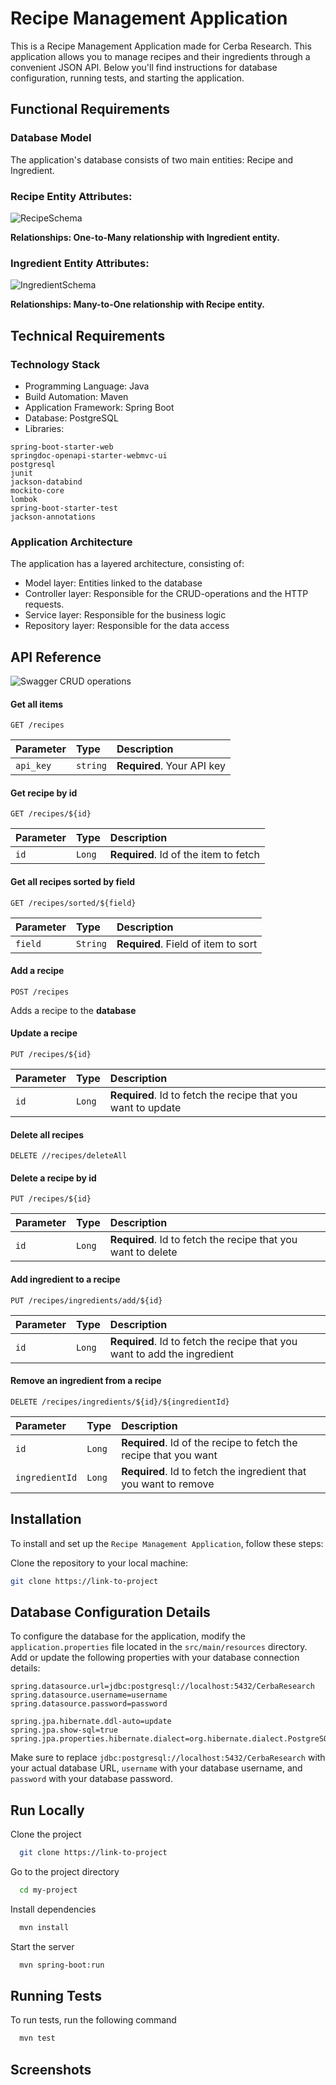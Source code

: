 
# Recipe Management Application

This is a Recipe Management Application made for Cerba Research. This application allows you to manage recipes and their ingredients through a convenient JSON API. Below you'll find instructions for database configuration, running tests, and starting the application.

## Functional Requirements
### Database Model
The application's database consists of two main entities: Recipe and Ingredient.

### Recipe Entity Attributes:

![RecipeSchema](https://github.com/SoufianeBayoud/RecipeManagementApplication/assets/101556223/551a744a-a251-48d8-9e48-18b3c4952bff)

**Relationships:
One-to-Many relationship with Ingredient entity.**


### Ingredient Entity Attributes:

![IngredientSchema](https://github.com/SoufianeBayoud/RecipeManagementApplication/assets/101556223/77cc4c1f-958a-4754-a86c-4cf53251f473)

**Relationships: 
Many-to-One relationship with Recipe entity.**


## Technical Requirements

### Technology Stack
+ Programming Language: Java 
+ Build Automation: Maven
+ Application Framework: Spring Boot
+ Database: PostgreSQL
+ Libraries: 
```spring-boot-starter-data-jpa
spring-boot-starter-web
springdoc-openapi-starter-webmvc-ui
postgresql
junit
jackson-databind
mockito-core
lombok
spring-boot-starter-test
jackson-annotations
```
### Application Architecture
The application has a layered architecture, consisting of: 
+ Model layer: Entities linked to the database
+ Controller layer: Responsible for the CRUD-operations and the HTTP requests.
+ Service layer: Responsible for the business logic
+ Repository layer: Responsible for the data access



## API Reference
![Swagger CRUD operations](https://github.com/SoufianeBayoud/RecipeManagementApplication/assets/101556223/d7bd8040-728a-496a-ad0d-41628f37ec03)


#### Get all items

```http
GET /recipes
```

| Parameter | Type     | Description                |
| :-------- | :------- | :------------------------- |
| `api_key` | `string` | **Required**. Your API key |

#### Get recipe by id
```http
GET /recipes/${id}
```

| Parameter | Type     | Description                       |
| :-------- | :------- | :-------------------------------- |
| `id`      | `Long` | **Required**. Id of the item to fetch |


#### Get all recipes sorted by field

```http
GET /recipes/sorted/${field}
```

| Parameter | Type     | Description                       |
| :-------- | :------- | :-------------------------------- |
| `field`      | `String` | **Required**. Field of item to sort |

#### Add a recipe
```http
POST /recipes
```
Adds a recipe to the **database**

#### Update a recipe 
```http
PUT /recipes/${id}
```

| Parameter | Type     | Description                       |
| :-------- | :------- | :-------------------------------- |
| `id`      | `Long` | **Required**.  Id to fetch the recipe that you want to update |

#### Delete all recipes 
```http
DELETE //recipes/deleteAll
```


#### Delete a recipe by id
```http
PUT /recipes/${id}
```
| Parameter | Type     | Description                       |
| :-------- | :------- | :-------------------------------- |
| `id`      | `Long` | **Required**.  Id to fetch the recipe that you want to delete |

#### Add ingredient to a recipe

```http
PUT /recipes/ingredients/add/${id}
```
| Parameter | Type     | Description                       |
| :-------- | :------- | :-------------------------------- |
| `id`      | `Long` | **Required**.  Id to fetch the recipe that you want to add the ingredient |

#### Remove an ingredient from a recipe
```http
DELETE /recipes/ingredients/${id}/${ingredientId}
```
| Parameter | Type     | Description                       |
| :-------- | :------- | :-------------------------------- |
| `id`      | `Long` | **Required**.  Id of the recipe to fetch the recipe that you want
| `ingredientId`      | `Long` | **Required**.  Id to fetch the ingredient that you want to remove |












## Installation

To install and set up the `Recipe Management Application`, follow these steps:

 Clone the repository to your local machine:

```bash
git clone https://link-to-project
```

    
## Database Configuration Details

To configure the database for the application, modify the `application.properties` file located in the `src/main/resources` directory. Add or update the following properties with your database connection details:

```properties
spring.datasource.url=jdbc:postgresql://localhost:5432/CerbaResearch
spring.datasource.username=username
spring.datasource.password=password

spring.jpa.hibernate.ddl-auto=update
spring.jpa.show-sql=true
spring.jpa.properties.hibernate.dialect=org.hibernate.dialect.PostgreSQLDialect
```

Make sure to replace `jdbc:postgresql://localhost:5432/CerbaResearch` with your actual database URL, `username` with your database username, and `password` with your database password.



## Run Locally

Clone the project

```bash
  git clone https://link-to-project
```

Go to the project directory

```bash
  cd my-project
```

Install dependencies

```bash
  mvn install
```

Start the server

```bash
  mvn spring-boot:run
```


## Running Tests

To run tests, run the following command

```bash
  mvn test
```


## Screenshots



